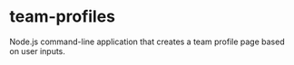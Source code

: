 # team-profiles
Node.js command-line application that creates a team profile page based on user inputs.
